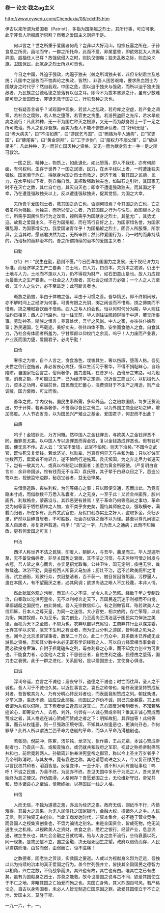 ### 卷一 论文·我之ag主义
http://www.eywedu.com/Chenduxiu/08/cdxh15.htm

伊古以来所谓为爱国者（Patriot），多指为国捐躯之烈士，其所行事，可泣可歌，此宁非吾人所服膺所崇拜？然我之爱国主义则异于是。

　　何以言之？世之所重于爱国者何哉？岂非以大好河山，祖宗丘墓之所在，子孙食息之所资，画地而守，一群之所托命，此而不爱，非属童昏，即欲效犹太人流离异国，威福任人已耳？故强敌侵入之时，则执戈御侮；独夫乱政之际，则血染义旗。卫国保民，此献身之烈士所以可贵也。

　　今日之中国，外迫于强敌，内逼于独夫（兹之所谓独夫者，非但专制君主及总统；凡国中之逞权而不恤舆论之执政，皆然），非吾人困苦艰难，要求热血烈士为国献身之时代乎？然自我观，中国之危，固以迫于独夫与强敌，而所以迫于独夫强敌者，乃民族之公德私德之堕落有以召之耳。即今不为拔本塞源之计，虽有少数难能可贵之爱国烈士，非徒无救于国之亡，行见吾种之灭也。

　　世有疑吾言者乎？试观国中现象，若武人之乱政，若府库之空虚，若产业之凋零，若社会之腐败，若人格之堕落，若官吏之贪墨，若游民盗匪之充斥，若水旱疫病之流行：凡此种种，无一不为国亡种灭之根源，又无一而为献身烈士一手一足之所可救治。外人之讥评吾族，而实为吾人不能不俯首承认者，曰“好利无耻”，曰“老大病夫”，曰“不洁如豕”，曰“游民乞丐国”，曰“贿赂为华人通病”，曰“官吏国”，曰“豚尾客”，曰“黄金崇拜”，曰“工于诈伪”，曰“服权力不服公理”，曰“放纵卑劣”：凡此种种，无一而非亡国灭种之资格，又无一而为献身烈士一手一足之所可救治。

　　一国之民，精神上，物质上，如此退化，如此堕落，即人不我伐，亦有何颜面，有何权利，生存于世界？一国之民德，民力，在水平线以上者，一时遭逢独夫强敌，国家濒于危亡，得献身为国之烈士而救之，足济于难；若其国之民德，民力，在水平线以下者，则自侮自伐，其招致强敌独夫也，如磁石之引针，其国家无时不在灭亡之数，其亡自亡也，其灭自灭也；即幸不遭逢强敌独夫，而其国之不幸，乃在遭逢强敌独夫以上，反以遭逢强敌独夫，促其觉悟，为国之大幸。

　　夫所贵乎爱国烈士者，救其国之危亡也，否则何取焉？今其国之危亡也，亡之者虽将为强敌，为独夫，而所以使之亡者，乃其国民之行为与性质。欲图根本之救亡，所需乎国民性质行为之改善，视所需乎为国献身之烈士，其量尤广，其势尤迫。故我之爱国主义，不在为国捐躯，而在笃行自好之上，为国家惜名誉，为国家弭乱源，为国家增实力。我爱国诸青年乎！为国捐躯之烈士，固吾人所服膺，所崇拜，会当其时，愿诸君决然为之，无所审顾；然此种爱国行为，乃一时的而非持续的，乃治标的而非治本的。吾之所谓持续的治本的爱国主义者：

　　曰勤

　　《传》曰：“民生在勤，勤则不匮。”今日西洋各国国力之发展，无不视经济力为标准。而经济学之生产三要素：曰土地，曰人力，曰资本。夫资本之初源，仍出于土地与人力。土地而不施以人力，仍不得视为财产，如石田童山是也。故人力应视为最重大之生产要素。一社会之人力至者，其社会之经济力必强；一个人之人力至者，其个人之生计，必不至匮乏：此可断言者也。

　　晰族之勤勉，半由于体魄之强，半由于习惯之善。吾华惰民，即不终朝闲散，亦不解时间上之经济为何事，可贵有限之光阴，掷之闲谈而不惜焉，掷之傅奕而不惜焉，掷之睡眠宴饮而不惜焉。西人之与人约会也，恒以何时何分为期，华人则往往约日相见；西人之行路也，恒一往无前，华人则往往瞻顾徘徊于中道，若无所事事。劳动神圣，晰族之恒言；养尊处优，吾华之风尚。中人之家，亦往往仆婢盈室；游民遍国，乞丐载途。美好丈夫，往往四体不勤，安坐而食他人之食。自食其力，乃社会有体面者所羞为，宁甘厚颜以仰权门之余沥。呜乎！人力废而产业衰，产业衰而国力堕，爱国君子，必尚乎勤！

　　曰俭

　　奢侈之为害，自个人言之，贪食渔色，戕害其生，奢以伤廉，堕落人格。吾见夫世之倒行逆施者，非必皆丧心病狂，恒以生活习于奢华，不得不捐耻昧心，自趋陷阱。自国家社会言之，俗尚奢侈，国力虚耗，在昔罗马、西班牙之末路，可为殷鉴。消费之额，不可超过生产，已为经济学之定则。况近世工商业兴，以机械代人力，资本之功用，卓越前世。国民而无贮蓄心，浪费资财于不生产之用途，则产业调敝，国力衰微，可立而俟。

　　吾华之贫，字内仅有。国民生事所需，多仰外品。合之赔款国债，每岁正货流出，穷于计算，若再事奢侈，不啻滴尽吾民之膏血，以为外国工商业纪功之碑，增加高度。人人节衣省食，以为国民兴产殖业之基金，爱国君子，何忍而不出此？

　　曰廉

　　呜乎！金钱罪恶，万方同慨。然中国人之金钱罪恶，与欧美人之金钱罪恶不同，而罪恶尤甚。以中国人专以造罪恶而得金钱，复以金钱造成罪恶也。但有钱可图，便无恶不作。古人云：“文官不爱钱，武官不怕死，则天下治矣。”不图今之武官，既怕死又复爱钱。若龙济光、张勋辈，岂真有何异志与共和为敌；只以岁蚀军饷数百万，累累者不肯轻弃，遂不恤倒行逆施耳。袁氏叛国，为之奔走尽力者遍天下，岂有一敬其为人，或真以帝制足以救国者；盖悉为黄金所驱使。（严复明白宣言曰：余非帝国派，惟有钱而无不与耳）袁氏殁，其子辈于白昼众目之下，悉盗公物以去，视彼监守边郡，秘窃宝器者，益无忌惮矣。

　　夫借债造路，丧失利权，为何等痛心之事；只以图便交通，忍而出此。乃竟有路未寸成，而借款数千万悉入私囊者，人之无良，一至于此！又若金州画界，胶州画界，利敌贿金，蒙蔽溢与，其罪恶更有甚焉！至于革命乃何等高尚之事功，革命党为何等富于牺牲精神之人物，宜不类乎贪吏矣，而恃其师旅之众，强取横夺，满载而归者，所在多有。此外文武官吏，及假口创办实业之好人，盗取多金，荣归乡里，俨然以巨绅自居者，不可胜数，社会亦优容之而不以为怪。甚至以尊孔尚德之圣人自居者，亦复贪声载道。呜乎！“贪”之一字，几为吾人之通病；此而不知悔改，更有何爱国之可言！

　　曰洁

　　西洋人称世界不洁之民族，印度人，朝鲜人，与吾华，鼎足而三。华人足迹所至，无不备受侮辱者，非尽关国势之衰微，其不洁之习惯，与夫污秽可憎之辫发与衣冠，吾人诉之良心而言，亦实足招尤取侮。公共卫生，国无定制；痰唾无禁，粪秽载途。沐浴不勤，臭恶视西人所畜犬马加甚；厨灶不治，远不若欧美厕所之清洁。试立通衙，观彼行众，衣冠整洁者，百不获一，触目皆囚首垢面，污秽逼人，虽在本国人，有不望而厌之者，必其同调；欲求尚洁之晰人不加轻蔑，本非人情。

　　然此犹属外观之污秽，而其内心之不洁，尤令人言之恐怖。经数千年之专制政治，自秦政以讫洪宪皇帝，无不以利禄奔走天下，吾国民遂沉迷于利禄而不自觉。卑鄙龌龊之国民性，由此铸成。吾人无宗教信仰心，有之则做官耳，殆若欧美人之信耶稣，日本人之尊天皇，为同一之迷信。大小官吏，相次依附，存亡荣辱，以此为衡。婢膝奴颜，以为至乐。食力创业，乃至高尚至清洁适于国民实力伸张之美德，而视为天下之至贱，不屑为也。农弃畎亩以充厮役，工商弃其行业以谋差委，士弃其学以求官，驱天下生利之有业者，而为无业分利之游民，皆利禄之见为之也。闻今之北京求官谋事者，数至二十万众。此二十万众中，其多数本已养成无业游民之资格，吾知其少数中未必无富有学识经验之人，可以自力经营相当事业者；而必欲投身宦海，自附于摇尾磕头之列，毋亦利禄之心重，而不知食力创业为可贵也。不能食力者，必食他人之食；不思创业者，自绝生利之途。民德由之堕落，国力由之衰微。此于一群之进化，关系匪轻，是以爱国志士，宜使身心俱洁。

　　曰诚

　　浮词夸诞，立言之不诚也；居丧守节，道德之不诚也；时亡而往拜，圣人之不诚也。吾人习于不诚也久矣。以近世事言之，袁氏之称帝也，始终表里坚持赞成反对者，吾皆敬其为人，乃有分明心怀反对者也，而表面竟附赞成之列。朝犹劝进，夕举义旗，袁氏不德，固应受此揶揄，而国民之诈伪不诚，则已完全暴露。其上焉者谓为从权以伺隙，其下焉者诡曰逢恶以速其亡。吾心固反对帝制者也，不知若略迹论心，即筹安六人，去杨、刘外，何尝有一人诚心赞成帝制？惟其非诚心赞成而赞成之者，其人格远在诚心赞成而赞成之者之下：明知故犯，其罪加等！此何等事，而云从权逢恶，则一旦强敌压境夺国，不知其从权逢恶也，更演何丑态，作何罪孽？此外人所以谓法兰西革命为悲剧的革命，而华人革命乃滑稽剧也。

　　若张勋，倪嗣冲，陈宦，汤芗铭，龙济光，张作霖，王占元辈，本诚心赞成帝制者也，乃袁氏一去，或叛袁独立，或仍就共和政府之军职，视昔之称扬帝制痛骂共和也，前后竟若两人。孙毓筠非供奉洪宪皇帝之御容，称以今上圣主万岁者乎？乃帝制取消时，与其友书，竟有袁逆之称。其他请愿劝进之妄人，今又复正襟厉色以言民权共和者，滔滔皆是。反覆变诈，一至于斯，诚不知人间有羞耻事也！呜呼！不诚之民族，为善不终，为恶亦不终。吾见夫国中多乐于为恶之人，吾未见有始终为恶之硬汉。诈伪圆滑，人格何存？吾愿爱国之士，无论维新守旧，帝党共和，皆本诸良心之至诚，慎厥终始，以存国民一线之人格。

　　曰信

　　人而无信，不独为道德之羞，亦且为经济之累。政府无信，则纸币不行，内债难得，其最大之恶果，为无人民信托之国家银行，金融大权，操诸外人之手。人民无信，则非独资无由创业。当此工商发达时代，非资本集合，必不适于营业竞争。而吾国人之视集资创业也，不啻为骗钱之别名。由是全国资金，皆成死物，绝无流通生长之机缘。以视欧美人之资财，衣食之余，悉贮之银行，经营产业，息息流通，递加生长也，其社会金融之日就枯竭，殆与人身之血不流行，坐待衰萎以死，同一现象。是故民信不立，国之金融，决无起死回生之望。政府以借债而存，人民以盗窃而活，由贫而弱，由弱而亡，讵不滋痛！

　　之数德者，固老生之赏谈，实救国之要道。人或以为视献身义烈为迂远，吾独以此为持续的治本的真正爱国之行为。盖今世列强并立，皆挟其全国国民之德智力以相角，兴亡之数，不待战争而决。其兴也有故，其亡也有由。唯其亡之已有由矣，虽有为国献身之烈士，亦莫之能救。故今世爱国之说与古不同，欲爱其国使立于不亡之地，非睹其国之亡始爱而殉之也。夫国亡身殉，其义烈固自可风，若严格论之，自古以身殉国者，未必人人皆无制造亡国原因之罪。故爱其国使立于不亡之地，爱国主义，莫隆于斯。

一九一六，十，一。
